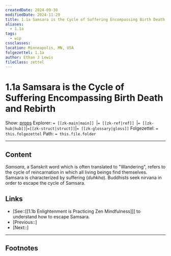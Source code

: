 ```yaml
---
createdDate: 2024-09-30
modifiedDate: 2024-11-29
title: 1.1a Samsara is the Cycle of Suffering Encompassing Birth Death and Rebirth
aliases:
  - 1.1a
tags:
  - wip
cssclasses: 
location: Minneapolis, MN, USA
folgezettel: 1.1a
author: Ethan J Lewis
fileClass: zettel
---
```


# 1.1a Samsara is the Cycle of Suffering Encompassing Birth Death and Rebirth

Show: [props](obsidian://adv-uri?vault=ejl-zk&commandid=properties%3Aopen-local)
Explorer: `= [[zk-main|main]] `|`= [[zk-ref|ref]] `|`= [[zk-hub|hub]]`|`=[[zk-struct|struct]]`|`= [[zk-glossary|gloss]]`
Folgezettel: `= this.folgezettel` 
Path: `= this.file.folder`
- - -

## Content

*Samsara*, a Sanskrit word which is often translated to "Wandering", refers to the cycle of reincarnation in which all living beings find themselves. Samsara is characterized by suffering (*duhkha*). Buddhists seek nirvana in order to escape the cycle of Samsara.

## Links

- [See::[[1.1b Enlightenment is Practicing Zen Mindfulness]]] to understand how to escape Samsara.
- [Previous::]
- [Next::]
- - -

## Footnotes
